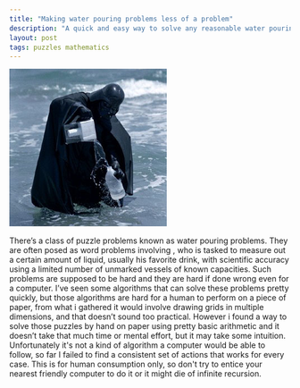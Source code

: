 ```yaml
---
title: "Making water pouring problems less of a problem"
description: "A quick and easy way to solve any reasonable water pouring problem"
layout: post
tags: puzzles mathematics
---
```


![](/res/vaderwaterpouring_sqr.jpg)

There’s a class of puzzle problems known as water pouring problems. They are often posed as word problems involving <your favorite cartoon character here>, who is tasked to measure out a certain amount of liquid, usually his favorite drink, with scientific accuracy using a limited number of unmarked vessels of known capacities. Such problems are supposed to be hard and they are hard if done wrong even for a computer. I’ve seen some algorithms that can solve these problems pretty quickly, but those algorithms are hard for a human to perform on a piece of paper, from what i gathered it would involve drawing grids in multiple dimensions, and that doesn’t sound too practical. However i found a way to solve those puzzles by hand on paper using pretty basic arithmetic and it doesn’t take that much time or mental effort, but it may take some intuition. Unfortunately 
it's not a kind of algorithm a computer would be able to follow, so far I failed to find a consistent set of actions that works for every case. This 
is for human consumption only, so don't try to entice your nearest friendly computer to do it or it might die of infinite recursion.
